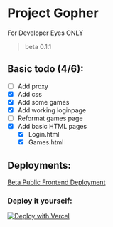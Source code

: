 # Project Gopher

For Developer Eyes ONLY

>beta 0.1.1

## Basic todo (4/6):
- [ ] Add proxy
- [x] Add css
- [x] Add some games
- [x] Add working loginpage
- [ ] Reformat games page
- [X] Add basic HTML pages
   - [x] Login.html
   - [X] Games.html
## Deployments:
[Beta Public Frontend Deployment](https://gopher-pi.vercel.app/)      
### Deploy it yourself:

[![Deploy with Vercel](https://vercel.com/button)](https://vercel.com/new/clone?repository-url=https%3A%2F%2Fgithub.com%2Flogi1knobe%2FGopher%2F)

